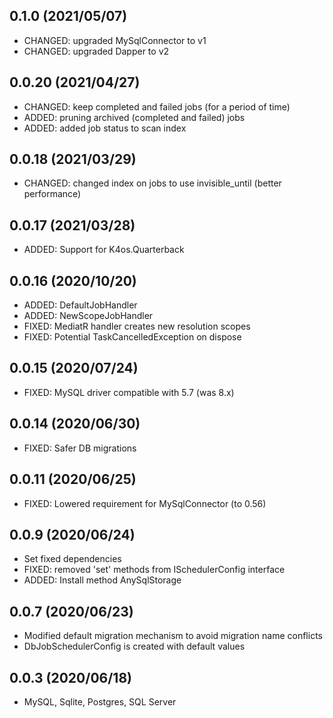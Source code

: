 ## 0.1.0 (2021/05/07)
* CHANGED: upgraded MySqlConnector to v1
* CHANGED: upgraded Dapper to v2

## 0.0.20 (2021/04/27)
* CHANGED: keep completed and failed jobs (for a period of time)
* ADDED: pruning archived (completed and failed) jobs
* ADDED: added job status to scan index

## 0.0.18 (2021/03/29)
* CHANGED: changed index on jobs to use invisible_until (better performance)

## 0.0.17 (2021/03/28)
* ADDED: Support for K4os.Quarterback

## 0.0.16 (2020/10/20)
* ADDED: DefaultJobHandler
* ADDED: NewScopeJobHandler
* FIXED: MediatR handler creates new resolution scopes
* FIXED: Potential TaskCancelledException on dispose

## 0.0.15 (2020/07/24)
* FIXED: MySQL driver compatible with 5.7 (was 8.x)

## 0.0.14 (2020/06/30)
* FIXED: Safer DB migrations

## 0.0.11 (2020/06/25)
* FIXED: Lowered requirement for MySqlConnector (to 0.56) 

## 0.0.9 (2020/06/24)
* Set fixed dependencies
* FIXED: removed 'set' methods from ISchedulerConfig interface
* ADDED: Install method AnySqlStorage

## 0.0.7 (2020/06/23)
* Modified default migration mechanism to avoid migration name conflicts
* DbJobSchedulerConfig is created with default values

## 0.0.3 (2020/06/18)
* MySQL, Sqlite, Postgres, SQL Server
